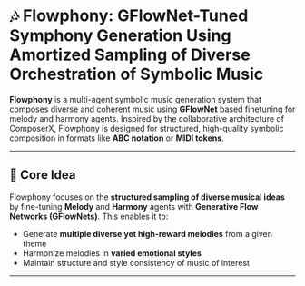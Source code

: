 # 🎶 Flowphony: GFlowNet-Tuned Symphony Generation Using Amortized Sampling of Diverse Orchestration of Symbolic Music

**Flowphony** is a multi-agent symbolic music generation system that composes diverse and coherent music using **GFlowNet** based finetuning for melody and harmony agents. Inspired by the collaborative architecture of ComposerX, Flowphony is designed for structured, high-quality symbolic composition in formats like **ABC notation** or **MIDI tokens**.

---

## 🧠 Core Idea

Flowphony focuses on the **structured sampling of diverse musical ideas** by fine-tuning **Melody** and **Harmony** agents with **Generative Flow Networks (GFlowNets)**. This enables it to:
- Generate **multiple diverse yet high-reward melodies** from a given theme
- Harmonize melodies in **varied emotional styles**
- Maintain structure and style consistency of music of interest
---
